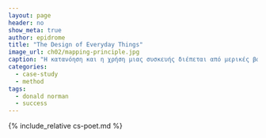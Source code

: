 ```yaml
---
layout: page
header: no
show_meta: true
author: epidrome
title: "The Design of Everyday Things"
image_url: ch02/mapping-principle.jpg
caption: "Η κατανόηση και η χρήση μιας συσκευής διέπεται από μερικές βασικές και διαχρονικές αξίες που είναι οι ίδιες ανεξάρτητα από το είδος και την πολυπλοκότητα που μπορεί να έχει η διάδραση ανθρώπου υπολογιστή."
categories:
  - case-study
  - method
tags:
  - donald norman
  - success
---
```


{% include_relative cs-poet.md %}
